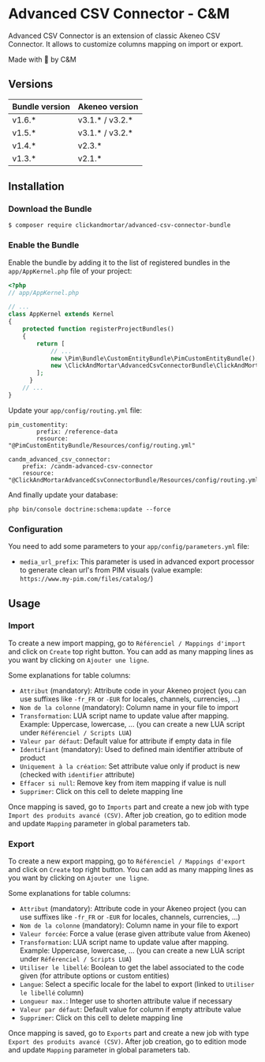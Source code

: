 # Advanced CSV Connector - C&M

Advanced CSV Connector is an extension of classic Akeneo CSV Connector. It allows to customize columns mapping on import or export.

Made with :blue_heart: by C&M

## Versions

| **Bundle version**  | **Akeneo version** |
| ------------- | ------------- |
| v1.6.*  | v3.1.* / v3.2.*  |
| v1.5.*  | v3.1.* / v3.2.*  |
| v1.4.*  | v2.3.*  |
| v1.3.*  | v2.1.*  |

## Installation

### Download the Bundle

```console
$ composer require clickandmortar/advanced-csv-connector-bundle
```

### Enable the Bundle

Enable the bundle by adding it to the list of registered bundles
in the `app/AppKernel.php` file of your project:

```php
<?php
// app/AppKernel.php

// ...
class AppKernel extends Kernel
{
    protected function registerProjectBundles()
    {
        return [
            // ...
            new \Pim\Bundle\CustomEntityBundle\PimCustomEntityBundle(),
            new \ClickAndMortar\AdvancedCsvConnectorBundle\ClickAndMortarAdvancedCsvConnectorBundle(),
        ];
      }
    // ...
}
```

Update your `app/config/routing.yml` file:

```
pim_customentity:
        prefix: /reference-data
        resource: "@PimCustomEntityBundle/Resources/config/routing.yml"
        
candm_advanced_csv_connector:
    prefix: /candm-advanced-csv-connector
    resource: "@ClickAndMortarAdvancedCsvConnectorBundle/Resources/config/routing.yml"
```

And finally update your database:

```
php bin/console doctrine:schema:update --force
```

### Configuration

You need to add some parameters to your `app/config/parameters.yml` file:

* `media_url_prefix`: This parameter is used in advanced export processor to generate clean url's from PIM visuals (value example: `https://www.my-pim.com/files/catalog/`)

## Usage

### Import

To create a new import mapping, go to `Référenciel / Mappings d'import` and click on `Create` top right button.
You can add as many mapping lines as you want by clicking on `Ajouter une ligne`.

Some explanations for table columns:

* `Attribut` (mandatory): Attribute code in your Akeneo project (you can use suffixes like `-fr_FR` or `-EUR` for locales, channels, currencies, ...)
* `Nom de la colonne` (mandatory): Column name in your file to import
* `Transformation`: LUA script name to update value after mapping. Example: Uppercase, lowercase, ... (you can create a new LUA script under `Référenciel / Scripts LUA`)
* `Valeur par défaut`: Default value for attribute if empty data in file
* `Identifiant` (mandatory):  Used to defined main identifier attribute of product
* `Uniquement à la création`: Set attribute value only if product is new (checked with `identifier` attribute)
* `Effacer si null`: Remove key from item mapping if value is null
* `Supprimer`: Click on this cell to delete mapping line

Once mapping is saved, go to `Imports` part and create a new job with type `Import des produits avancé (CSV)`.
After job creation, go to edition mode and update `Mapping` parameter in global parameters tab.

### Export

To create a new export mapping, go to `Référenciel / Mappings d'export` and click on `Create` top right button.
You can add as many mapping lines as you want by clicking on `Ajouter une ligne`.

Some explanations for table columns:

* `Attribut` (mandatory): Attribute code in your Akeneo project (you can use suffixes like `-fr_FR` or `-EUR` for locales, channels, currencies, ...)
* `Nom de la colonne` (mandatory): Column name in your file to export
* `Valeur forcée`: Force a value (erase given attribute value from Akeneo)
* `Transformation`: LUA script name to update value after mapping. Example: Uppercase, lowercase, ... (you can create a new LUA script under `Référenciel / Scripts LUA`)
* `Utiliser le libellé`: Boolean to get the label associated to the code given (for attribute options or custom entities)
* `Langue`: Select a specific locale for the label to export (linked to `Utiliser le libellé` column)
* `Longueur max.`: Integer use to shorten attribute value if necessary
* `Valeur par défaut`: Default value for column if empty attribute value
* `Supprimer`: Click on this cell to delete mapping line

Once mapping is saved, go to `Exports` part and create a new job with type `Export des produits avancé (CSV)`.
After job creation, go to edition mode and update `Mapping` parameter in global parameters tab.
